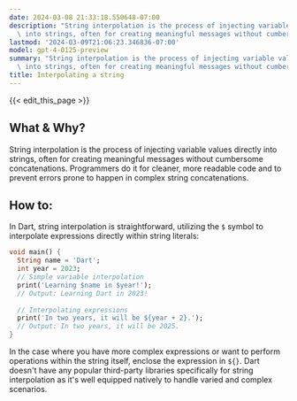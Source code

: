 ```yaml
---
date: 2024-03-08 21:33:18.550648-07:00
description: "String interpolation is the process of injecting variable values directly\
  \ into strings, often for creating meaningful messages without cumbersome\u2026"
lastmod: '2024-03-09T21:06:23.346836-07:00'
model: gpt-4-0125-preview
summary: "String interpolation is the process of injecting variable values directly\
  \ into strings, often for creating meaningful messages without cumbersome\u2026"
title: Interpolating a string
---
```


{{< edit_this_page >}}

## What & Why?

String interpolation is the process of injecting variable values directly into strings, often for creating meaningful messages without cumbersome concatenations. Programmers do it for cleaner, more readable code and to prevent errors prone to happen in complex string concatenations.

## How to:

In Dart, string interpolation is straightforward, utilizing the `$` symbol to interpolate expressions directly within string literals:

```dart
void main() {
  String name = 'Dart';
  int year = 2023;
  // Simple variable interpolation
  print('Learning $name in $year!');
  // Output: Learning Dart in 2023!
  
  // Interpolating expressions
  print('In two years, it will be ${year + 2}.');
  // Output: In two years, it will be 2025.
}
```

In the case where you have more complex expressions or want to perform operations within the string itself, enclose the expression in `${}`. Dart doesn't have any popular third-party libraries specifically for string interpolation as it's well equipped natively to handle varied and complex scenarios.
